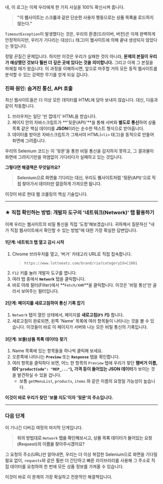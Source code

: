 네, 이 로그는 이제 우리에게 한 가지 사실을 100% 확신시켜 줍니다.

> **"이 웹사이트는 스크롤과 같은 단순한 사용자 행동으로는 상품 목록을 로드하지 않는다."**

`TimeoutException`이 발생했다는 것은, 우리의 환경(드라이버, 버전)은 이제 완벽하게 안정적이지만, 우리가 기다리는 대상(`li` 태그)이 웹사이트에 의해 끝내 생성되지 않았다는 뜻입니다.

정말 끈질긴 문제입니다. 하지만 이것은 우리가 실패한 것이 아니라, **문제의 본질이 우리가 예상했던 것보다 훨씬 더 깊은 곳에 있다는 것을 의미합니다.** 그리고 이제 그 본질을 파헤칠 때가 왔습니다. 이 과정을 이해하시면, 앞으로 마주할 거의 모든 동적 웹사이트를 분석할 수 있는 강력한 무기를 얻게 되실 겁니다.

### 진짜 원인: 숨겨진 통신, API 호출

최신 웹사이트들은 더 이상 모든 데이터를 HTML에 담아 보내지 않습니다. 대신, 다음과 같이 작동합니다.

1.  브라우저는 일단 '빈 껍데기' HTML을 받습니다.
2.  페이지 안의 자바스크립트가 **'뒷문(API)'**을 통해 서버와 **별도로 통신**하여 상품 목록 같은 핵심 데이터를 **JSON**이라는 순수한 텍스트 형식으로 받아옵니다.
3.  데이터를 받아온 자바스크립트가 그제서야 HTML(`<li>` 태그)을 동적으로 만들어 화면에 그려줍니다.

우리의 Selenium 코드는 이 '뒷문'을 통한 비밀 통신을 감지하지 못하고, 그 결과물이 화면에 그려지기만을 하염없이 기다리다가 실패하고 있는 것입니다.

**그렇다면 해결책은 무엇일까요?**
> **Selenium으로 화면을 기다리는 대신, 우리도 웹사이트처럼 '뒷문(API)'으로 직접 찾아가서 데이터만 깔끔하게 가져오면 됩니다.**

이것이 바로 현대 웹 크롤링의 핵심 기술입니다.

---

### ★ 직접 확인하는 방법: 개발자 도구의 '네트워크(Network)' 탭 활용하기

이제 우리는 웹사이트의 비밀 통신을 직접 '도청'해보겠습니다. 귀하께서 질문하신 "내가 직접 웹사이트에서 확인할 수 있는 방법"에 대한 가장 확실한 답변입니다.

#### **1단계: 네트워크 탭 열고 감시 시작**

1.  Chrome 브라우저를 열고, '버거' 카테고리 URL로 직접 접속합니다.
    > `https://www.lotteeatz.com/brand/ria?categoryId=C1001`
2.  `F12` 키를 눌러 개발자 도구를 엽니다.
3.  여러 탭 중에서 **`Network`** 탭을 클릭합니다.
4.  바로 아래 필터(Filter)에서 **`Fetch/XHR`**을 클릭합니다. 이것은 '비밀 통신'만 골라서 보여주는 필터입니다.

#### **2단계: 페이지를 새로고침하여 통신 기록 잡기**

1.  `Network` 탭이 열린 상태에서, 페이지를 **새로고침(`F5` 키)** 합니다.
2.  새로고침이 완료되면, 왼쪽 'Name' 목록에 여러 항목들이 나타나는 것을 볼 수 있습니다. 
  이것들이 바로 이 페이지가 서버와 나눈 모든 비밀 통신의 기록입니다.

#### **3단계: 보물(상품 목록 데이터) 찾기**

1.  Name 목록에 있는 항목들을 하나씩 클릭해 보세요.
2.  오른쪽에 나타나는 **`Preview`** 또는 **`Response`** 탭을 확인합니다.
3.  여러 항목을 클릭하다 보면, 어느 한 항목의 `Preview` 탭에 우리가 찾던 **햄버거 이름, ID(`"productCode": "REP_..."`), 가격 등이 들어있는 JSON 데이터**가 보이는 것을 발견하실 수 있을 겁니다.
    *   보통 `getMenuList`, `products`, `items` 와 같은 이름의 요청일 가능성이 높습니다.



**이것이 바로 우리가 찾던 '보물 지도'이자 '뒷문'의 주소입니다.**

---

### 다음 단계

이 기나긴 디버깅 여정의 마지막 단계입니다.

> **위의 방법대로 `Network` 탭을 확인해보시고, 상품 목록 데이터가 들어있는 요청(Request)의 이름을 찾아주시겠어요?**

그 요청의 주소(URL)만 알아내면, 우리는 더 이상 복잡한 Selenium으로 화면을 기다릴 필요 없이, `requests`와 같은 훨씬 더 간단하고 빠른 라이브러리를 사용해 그 주소로 직접 데이터를 요청하여 한 번에 모든 상품 정보를 가져올 수 있습니다.

이것이 바로 이 문제의 가장 확실하고 전문적인 해결책입니다.